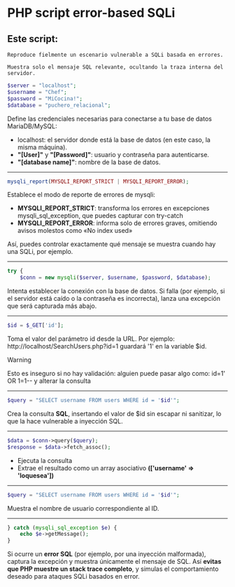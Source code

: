 # PHP script error-based SQLi

## Este script:

    Reproduce fielmente un escenario vulnerable a SQLi basada en errores.

    Muestra solo el mensaje SQL relevante, ocultando la traza interna del servidor.

```php
$server = "localhost";
$username = "Chef";
$password = "MiCocina!";
$database = "puchero_relacional";
```
Define las credenciales necesarias para conectarse a tu base de datos MariaDB/MySQL:
- localhost: el servidor donde está la base de datos (en este caso, la misma máquina).
- **"[User]"** y **"[Password]"**: usuario y contraseña para autenticarse.
- **"[database name]"**: nombre de la base de datos.

___

```php
mysqli_report(MYSQLI_REPORT_STRICT | MYSQLI_REPORT_ERROR);
```
Establece el modo de reporte de errores de mysqli:
- **MYSQLI_REPORT_STRICT**: transforma los errores en excepciones mysqli_sql_exception, que puedes capturar con try-catch
- **MYSQLI_REPORT_ERROR**: informa solo de errores graves, omitiendo avisos molestos como «No index used»

Así, puedes controlar exactamente qué mensaje se muestra cuando hay una SQLi, por ejemplo.

___

```php
try {
    $conn = new mysqli($server, $username, $password, $database);
```
Intenta establecer la conexión con la base de datos. Si falla (por ejemplo, si el servidor está caído o la contraseña es incorrecta), lanza una excepción que será capturada más abajo.

___

```php
$id = $_GET['id'];
```
Toma el valor del parámetro id desde la URL.
Por ejemplo:
http://localhost/SearchUsers.php?id=1
guardará '1' en la variable $id.

> [!WARNING]
> Esto es inseguro si no hay validación: alguien puede pasar algo como:
> id=1' OR 1=1-- y alterar la consulta

___

```php
$query = "SELECT username FROM users WHERE id = '$id'";
```
Crea la consulta **SQL**, insertando el valor de $id sin escapar ni sanitizar, lo que la hace vulnerable a inyección SQL.

___

```php
$data = $conn->query($query);
$response = $data->fetch_assoc();
```
- Ejecuta la consulta
- Extrae el resultado como un array asociativo **(['username' => 'loquesea'])**
___

```php
$query = "SELECT username FROM users WHERE id = '$id'";
```
Muestra el nombre de usuario correspondiente al ID.

___

```php
} catch (mysqli_sql_exception $e) {
    echo $e->getMessage();
}
```
Si ocurre un **error SQL** (por ejemplo, por una inyección malformada), captura la excepción y muestra únicamente el mensaje de SQL. Así **evitas que PHP muestre un stack trace completo**, y simulas el comportamiento deseado para ataques SQLi basados en error.


